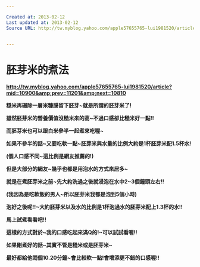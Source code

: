 ```yaml
---

Created at: 2013-02-12
Last updated at: 2013-02-12
Source URL: http://tw.myblog.yahoo.com/apple57655765-lui1981520/article?mid=11387


---
```


# 胚芽米的煮法


**<http://tw.myblog.yahoo.com/apple57655765-lui1981520/article?mid=10900&amp;prev=11201&amp;next=10810>**

****糙米再碾除一層米糠膜留下胚芽~就是所謂的胚芽米了!****

**雖然胚芽米的營養價值沒糙米來的高~不過口感卻比糙米好一點!!**

**而胚芽米也可以跟白米參半一起煮來吃喔~**

**如果不參半的話~又要吃軟一點~胚芽米與水量的比例大約是1杯胚芽米配1.5杯水!**

**(個人口感不同~這比例是網友推薦的!)**

**但是大部分的網友~幾乎也都是用泡水的方式來居多~**

**就是在煮胚芽米之前~先大約洗過之後就浸泡在水中2~3個鐘頭左右!!**

**(我因為是吃軟飯的男人~所以胚芽米我都是泡到5個小時)**

**泡好之後呢!!~大約胚芽米以及水的比例是1杯泡過水的胚芽米配上1.3杯的水!!**

**馬上試煮看看吧!!**

**這樣的方式對於~我的口感吃起來滿Q的!~可以試試看喔!!**

**如果剛煮好的話~其實不管是糙米或是胚芽米~**

**最好都給他悶個10.20分鐘~會比較軟一點!會增添更不錯的口感喔!!**

